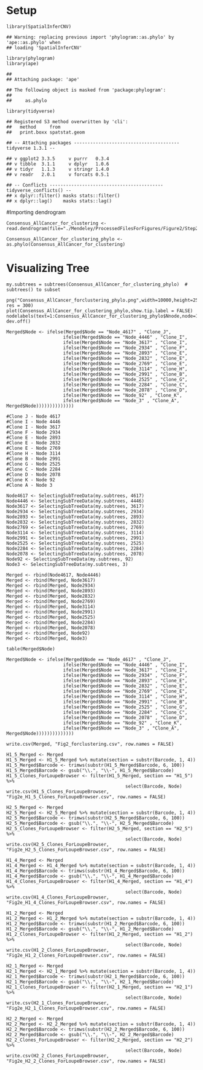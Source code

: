 # Setup

    library(SpatialInferCNV)

    ## Warning: replacing previous import 'phylogram::as.phylo' by 'ape::as.phylo' when
    ## loading 'SpatialInferCNV'

    library(phylogram)
    library(ape)

    ## 
    ## Attaching package: 'ape'

    ## The following object is masked from 'package:phylogram':
    ## 
    ##     as.phylo

    library(tidyverse)

    ## Registered S3 method overwritten by 'cli':
    ##   method     from         
    ##   print.boxx spatstat.geom

    ## -- Attaching packages --------------------------------------- tidyverse 1.3.1 --

    ## v ggplot2 3.3.5     v purrr   0.3.4
    ## v tibble  3.1.1     v dplyr   1.0.6
    ## v tidyr   1.1.3     v stringr 1.4.0
    ## v readr   2.0.1     v forcats 0.5.1

    ## -- Conflicts ------------------------------------------ tidyverse_conflicts() --
    ## x dplyr::filter() masks stats::filter()
    ## x dplyr::lag()    masks stats::lag()

\#Importing dendrogram

    Consensus_AllCancer_for_clustering <- read.dendrogram(file="./Mendeley/ProcessedFilesForFigures/Figure2/Step2/Inputs/infercnv.observations_dendrogram.txt")

    Consensus_AllCancer_for_clustering_phylo <- as.phylo(Consensus_AllCancer_for_clustering)

# Visualizing Tree

    my.subtrees = subtrees(Consensus_AllCancer_for_clustering_phylo)  # subtrees() to subset

    png("Consensus_AllCancer_forclustering_phylo.png",width=10000,height=2500, res = 300)
    plot(Consensus_AllCancer_for_clustering_phylo,show.tip.label = FALSE)
    nodelabels(text=1:Consensus_AllCancer_for_clustering_phylo$Nnode,node=1:Consensus_AllCancer_for_clustering_phylo$Nnode+Ntip(Consensus_AllCancer_for_clustering_phylo))
    dev.off()

    Merged$Node <- ifelse(Merged$Node == "Node_4617" , "Clone_J",
                         ifelse(Merged$Node == "Node_4446" , "Clone_I",
                         ifelse(Merged$Node == "Node_3617" , "Clone_I",
                         ifelse(Merged$Node == "Node_2934" , "Clone_F",
                         ifelse(Merged$Node == "Node_2893" , "Clone_E",
                         ifelse(Merged$Node == "Node_2832" , "Clone_E",
                         ifelse(Merged$Node == "Node_2769" , "Clone_E",
                         ifelse(Merged$Node == "Node_3114" , "Clone_H",
                         ifelse(Merged$Node == "Node_2991" , "Clone_B",
                         ifelse(Merged$Node == "Node_2525" , "Clone_G",
                         ifelse(Merged$Node == "Node_2284" , "Clone_C",
                         ifelse(Merged$Node == "Node_2078" , "Clone_D",
                         ifelse(Merged$Node == "Node_92" , "Clone_K",
                         ifelse(Merged$Node == "Node_3" , "Clone_A", Merged$Node))))))))))))))

    #Clone J - Node 4617
    #Clone I - Node 4446
    #Clone I - Node 3617
    #Clone F - Node 2934
    #Clone E - Node 2893
    #Clone E - Node 2832
    #Clone E - Node 2769
    #Clone H - Node 3114 
    #Clone B - Node 2991
    #Clone G - Node 2525
    #Clone C - Node 2284
    #Clone D - Node 2078
    #Clone K - Node 92 
    #Clone A - Node 3

    Node4617 <- SelectingSubTreeData(my.subtrees, 4617)
    Node4446 <- SelectingSubTreeData(my.subtrees, 4446)
    Node3617 <- SelectingSubTreeData(my.subtrees, 3617)
    Node2934 <- SelectingSubTreeData(my.subtrees, 2934)
    Node2893 <- SelectingSubTreeData(my.subtrees, 2893)
    Node2832 <- SelectingSubTreeData(my.subtrees, 2832)
    Node2769 <- SelectingSubTreeData(my.subtrees, 2769)
    Node3114 <- SelectingSubTreeData(my.subtrees, 3114)
    Node2991 <- SelectingSubTreeData(my.subtrees, 2991)
    Node2525 <- SelectingSubTreeData(my.subtrees, 2525)
    Node2284 <- SelectingSubTreeData(my.subtrees, 2284)
    Node2078 <- SelectingSubTreeData(my.subtrees, 2078)
    Node92 <- SelectingSubTreeData(my.subtrees, 92)
    Node3 <- SelectingSubTreeData(my.subtrees, 3)

    Merged <- rbind(Node4617, Node4446)
    Merged <- rbind(Merged, Node3617)
    Merged <- rbind(Merged, Node2934)
    Merged <- rbind(Merged, Node2893)
    Merged <- rbind(Merged, Node2832)
    Merged <- rbind(Merged, Node2769)
    Merged <- rbind(Merged, Node3114)
    Merged <- rbind(Merged, Node2991)
    Merged <- rbind(Merged, Node2525)
    Merged <- rbind(Merged, Node2284)
    Merged <- rbind(Merged, Node2078)
    Merged <- rbind(Merged, Node92)
    Merged <- rbind(Merged, Node3)

    table(Merged$Node)

    Merged$Node <- ifelse(Merged$Node == "Node_4617" , "Clone_J",
                         ifelse(Merged$Node == "Node_4446" , "Clone_I",
                         ifelse(Merged$Node == "Node_3617" , "Clone_I",
                         ifelse(Merged$Node == "Node_2934" , "Clone_F",
                         ifelse(Merged$Node == "Node_2893" , "Clone_E",
                         ifelse(Merged$Node == "Node_2832" , "Clone_E",
                         ifelse(Merged$Node == "Node_2769" , "Clone_E",
                         ifelse(Merged$Node == "Node_3114" , "Clone_H",
                         ifelse(Merged$Node == "Node_2991" , "Clone_B",
                         ifelse(Merged$Node == "Node_2525" , "Clone_G",
                         ifelse(Merged$Node == "Node_2284" , "Clone_C",
                         ifelse(Merged$Node == "Node_2078" , "Clone_D",
                         ifelse(Merged$Node == "Node_92" , "Clone_K",
                         ifelse(Merged$Node == "Node_3" , "Clone_A", Merged$Node))))))))))))))

    write.csv(Merged, "Fig2_forclustering.csv", row.names = FALSE)

    H1_5_Merged <- Merged
    H1_5_Merged <- H1_5_Merged %>% mutate(section = substr(Barcode, 1, 4))
    H1_5_Merged$Barcode <- trimws(substr(H1_5_Merged$Barcode, 6, 100))
    H1_5_Merged$Barcode <- gsub("\\.", "\\-", H1_5_Merged$Barcode)
    H1_5_Clones_ForLoupeBrowser <- filter(H1_5_Merged, section == "H1_5") %>%
                                                select(Barcode, Node)
    write.csv(H1_5_Clones_ForLoupeBrowser, "Fig2e_H1_5_Clones_ForLoupeBrowser.csv", row.names = FALSE)

    H2_5_Merged <- Merged
    H2_5_Merged <- H2_5_Merged %>% mutate(section = substr(Barcode, 1, 4))
    H2_5_Merged$Barcode <- trimws(substr(H2_5_Merged$Barcode, 6, 100))
    H2_5_Merged$Barcode <- gsub("\\.", "\\-", H2_5_Merged$Barcode)
    H2_5_Clones_ForLoupeBrowser <- filter(H2_5_Merged, section == "H2_5") %>%
                                                select(Barcode, Node)
    write.csv(H2_5_Clones_ForLoupeBrowser, "Fig2e_H2_5_Clones_ForLoupeBrowser.csv", row.names = FALSE)

    H1_4_Merged <- Merged
    H1_4_Merged <- H1_4_Merged %>% mutate(section = substr(Barcode, 1, 4))
    H1_4_Merged$Barcode <- trimws(substr(H1_4_Merged$Barcode, 6, 100))
    H1_4_Merged$Barcode <- gsub("\\.", "\\-", H1_4_Merged$Barcode)
    H1_4_Clones_ForLoupeBrowser <- filter(H1_4_Merged, section == "H1_4") %>%
                                                select(Barcode, Node)
    write.csv(H1_4_Clones_ForLoupeBrowser, "Fig2e_H1_4_Clones_ForLoupeBrowser.csv", row.names = FALSE)

    H1_2_Merged <- Merged
    H1_2_Merged <- H1_2_Merged %>% mutate(section = substr(Barcode, 1, 4))
    H1_2_Merged$Barcode <- trimws(substr(H1_2_Merged$Barcode, 6, 100))
    H1_2_Merged$Barcode <- gsub("\\.", "\\-", H1_2_Merged$Barcode)
    H1_2_Clones_ForLoupeBrowser <- filter(H1_2_Merged, section == "H1_2") %>%
                                                select(Barcode, Node)
    write.csv(H1_2_Clones_ForLoupeBrowser, "Fig2e_H1_2_Clones_ForLoupeBrowser.csv", row.names = FALSE)

    H2_1_Merged <- Merged
    H2_1_Merged <- H2_1_Merged %>% mutate(section = substr(Barcode, 1, 4))
    H2_1_Merged$Barcode <- trimws(substr(H2_1_Merged$Barcode, 6, 100))
    H2_1_Merged$Barcode <- gsub("\\.", "\\-", H2_1_Merged$Barcode)
    H2_1_Clones_ForLoupeBrowser <- filter(H2_1_Merged, section == "H2_1") %>%
                                                select(Barcode, Node)
    write.csv(H2_1_Clones_ForLoupeBrowser, "Fig2e_H2_1_Clones_ForLoupeBrowser.csv", row.names = FALSE)

    H2_2_Merged <- Merged
    H2_2_Merged <- H2_2_Merged %>% mutate(section = substr(Barcode, 1, 4))
    H2_2_Merged$Barcode <- trimws(substr(H2_2_Merged$Barcode, 6, 100))
    H2_2_Merged$Barcode <- gsub("\\.", "\\-", H2_2_Merged$Barcode)
    H2_2_Clones_ForLoupeBrowser <- filter(H2_2_Merged, section == "H2_2") %>%
                                                select(Barcode, Node)
    write.csv(H2_2_Clones_ForLoupeBrowser, "Fig2e_H2_2_Clones_ForLoupeBrowser.csv", row.names = FALSE)
